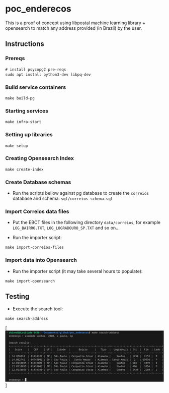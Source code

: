 # poc_enderecos

This is a proof of concept using libpostal machine learning library + opensearch to match any address provided (in Brazil) by the user.

## Instructions

### Prereqs

```
# install psycopg2 pre-reqs
sudo apt install python3-dev libpq-dev 
```

### Build service containers

```
make build-pg
```

### Starting services

```
make infra-start
```

### Setting up libraries

```
make setup
```

### Creating Opensearch Index

```
make create-index
```

### Create Database schemas

- Run the scripts bellow against pg database to create the `correios` database and schema: `sql/correios-schema.sql`

### Import Correios data files

- Put the EBCT files in the following directory `data/correios`, for example `LOG_BAIRRO.TXT`, `LOG_LOGRADOURO_SP.TXT` and so on...

- Run the importer script:

```
make import-correios-files
```

### Import data into Opensearch

- Run the importer script (it may take several hours to populate):

```
make import-opensearch
```

## Testing

- Execute the search tool:

```
make search-address
```

[![search.png](images/search.png)]
